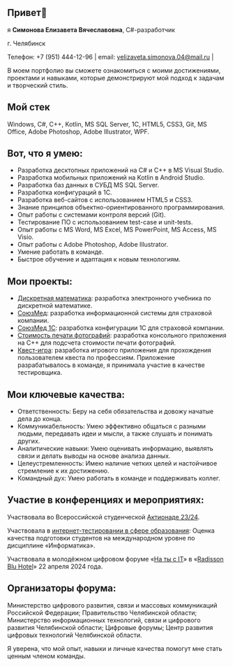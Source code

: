 ## Привет👋
я <b>Симонова Елизавета Вячеславовна</b>, C#-разработчик

г. Челябинск

Телефон: +7 (951) 444-12-96 | email: [yelizaveta.simonova.04@mail.ru](yelizaveta.simonova.04@mail.ru) | 


В моем портфолио вы сможете ознакомиться с моими достижениями, проектами и навыками, которые демонстрируют мой подход к задачам и творческий стиль.
## Мой стек

Windows, C#, C++, Kotlin, MS SQL Server, 1С, HTML5, CSS3, Git, MS Office, Adobe Photoshop, Adobe Illustrator, WPF.

## Вот, что я умею: 

- Разработка десктопных приложений на C# и C++ в MS Visual Studio.
- Разработка мобильных приложений на Kotlin в Android Studio.
- Разработка баз данных в СУБД MS SQL Server.
- Разработка конфигураций в 1С.
- Разработка веб-сайтов с использованием HTML5 и CSS3.
- Знание принципов объектно-ориентированного программирования.
- Опыт работы с системами контроля версий (Git).
- Тестирование ПО с использованием test-case и unit-tests.
- Опыт работы с MS Word, MS Excel, MS PowerPoint, MS Access, MS Visio.
- Опыт работы с Adobe Photoshop, Adobe Illustrator.
- Умение работать в команде.
- Быстрое обучение и адаптация к новым технологиям.


## Мои проекты:

- [Дискретная математика](https://github.com/Lizok123/portfolio_programmist): разработка электронного учебника по дискретной математике.
- [СоюзМед](https://github.com/Lizok123/SoyusMed/blob/main/README.md): разработка информационной системы для страховой компании.
- [СоюзМед 1С](https://github.com/Lizok123/SoyusMed1C/blob/main/README.md): разработка конфигурации 1С для страховой компании.
- [Стоимость печати фотографий](https://github.com/Lizok123/photo/blob/main/README.md): разработка консольного приложения на C++ для подсчета стоимости печати фотографий.
- [Квест-игра](https://github.com/Lizok123/kvest/blob/main/README.md): разработка игрового приложения для прохождения пользователем квеста по профессиям. Приложение разрабатывалось в команде, я принимала участие в качестве тестировщика.

## Мои ключевые качества:

- Ответственность: Беру на себя обязательства и довожу начатые дела до конца.
- Коммуникабельность: Умею эффективно общаться с разными людьми, передавать идеи и мысли, а также слушать и понимать других.
- Аналитические навыки: Умею оценивать информацию, выявлять связи и делать выводы на основе анализа данных.
- Целеустремленность: Имею наличие четких целей и настойчивое стремление к их достижению.
- Командный дух: Умею работать в команде и поддерживать коллег.

## Участие в конференциях и мероприятиях:

Участвовала во Всероссийской студенческой [Актионаде 23/24](https://olymp.action.group/).

Участвовала в [интернет-тестировании в сфере образования](https://olymp.i-exam.ru/): Оценка качества подготовки студентов на международном уровне по дисциплине «Информатика».

Участвовала в молодёжном цифровом форуме «[На ты с IT](https://xn--80adtd6bd3d.xn--p1ai/)» в «[Radisson Blu Hotel](https://radissonbluchelyabinsk.com/)» 22 апреля 2024 года.

## Организаторы форума:

Министерство цифрового развития, связи и массовых коммуникаций Российской Федерации;
Правительство Челябинской области;
Министерство информационных технологий, связи и цифрового развития Челябинской области;
Цифровые форумы;
Центр развития цифровых технологий Челябинской области.

Я уверена, что мой опыт, навыки и личные качества помогут мне стать ценным членом команды.
<!--
**Lizok123/Lizok123** is a ✨ _special_ ✨ repository because its `README.md` (this file) appears on your GitHub profile.



-->
